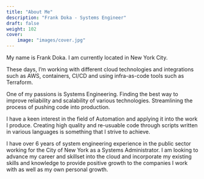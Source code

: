 ```yaml
---
title: "About Me"
description: "Frank Doka - Systems Engineer"
draft: false
weight: 102
cover:
    image: "images/cover.jpg"
---
```

My name is Frank Doka. I am currently located in New York City.

These days, I’m working with different cloud technologies and integrations such as AWS, containers, CI/CD and using infra-as-code tools such as Terraform.

One of my passions is Systems Engineering. Finding the best way to improve reliability and scalability of various technologies. Streamlining the process of pushing code into production.

I have a keen interest in the field of Automation and applying it into the work I produce. Creating high quality and re-usuable code through scripts written in various languages is something that I strive to achieve.

I have over 6 years of system engineering experience in the public sector working for the City of New York as a Systems Administrator. I am looking to advance my career and skillset into the cloud and incorporate my existing skills and knowledge to provide positive growth to the companies I work with as well as my own personal growth. 
